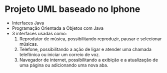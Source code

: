 # Projeto UML baseado no Iphone

- Interfaces Java
- Programação Orientada a Objetos com Java
- 3 interfaces usadas como:
  1. Reprodutor de música, possibilitando reproduzir, pausar e selecionar músicas.
  2. Telefone, possibilitando a ação de ligar e atender uma chamada telefônica ou iniciar um correio de voz.
  3. Navegador de internet, possibilitando a exibição e a atualização de uma página ou adicionando uma nova aba.